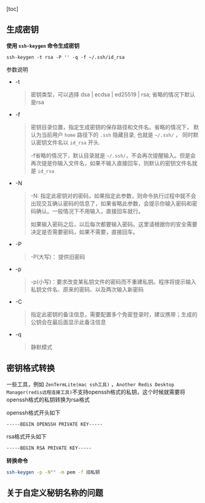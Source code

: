 [toc]



## 生成密钥

**使用 `ssh-keygen` 命令生成密钥**

```shell
ssh-keygen -t rsa -P '' -q -f ~/.ssh/id_rsa
```



参数说明

- -t

  > 密钥类型，可以选择 dsa | ecdsa | ed25519 | rsa; 省略的情况下默认是rsa

- -f

  > 密钥目录位置，指定生成密钥的保存路径和文件名。省略的情况下， 默认为当前用户 `home` 路径下的 `.ssh` 隐藏目录, 也就是 `~/.ssh/` ， 同时默认密钥文件名以 `id_rsa` 开头. 　　
  >
  > -f省略的情况下，默认目录就是 `~/.ssh/`，不会再次提醒输入。但是会再次提是你输入文件名，如果不输入直接回车，则默认的密钥文件名就是 `id_rsa`

- -N

  > -N: 指定此密钥对的密码，如果指定此参数，则命令执行过程中就不会出现交互确认密码的信息了，如果省略此参数，会提示你输入密码和密码确认。一般情况下不用输入，直接回车就行。 　　
  >
  > 如果输入密码之后，以后每次都要输入密码。这里请根据你的安全需要决定是否需要密码，如果不需要，直接回车。

- -P 

  > -P(大写)： 提供旧密码

- -p

  > -p(小写)：要求改变某私钥文件的密码而不重建私钥。程序将提示输入私钥文件名、原来的密码、以及两次输入新密码

- -C 

  > 指定此密钥的备注信息，需要配置多个免密登录时，建议携带；生成的公钥会在最后面显示此备注信息

- -q

  > 静默模式



## 密钥格式转换

一些工具，例如 `ZenTermLite(mac ssh工具)` ，`Another Redis Desktop Manager(redis远程连接工具)`不支持openssh格式的私钥，这个时候就需要将openssh格式的私钥转换为rsa格式



openssh格式开头如下

```shell
-----BEGIN OPENSSH PRIVATE KEY-----
```



rsa格式开头如下

```sh
-----BEGIN RSA PRIVATE KEY-----
```



**转换命令**

```sh
ssh-keygen -p -N"" -m pem -f 旧私钥
```



## 关于自定义秘钥名称的问题





























